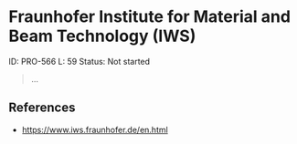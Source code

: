 # Fraunhofer Institute for Material and Beam Technology (IWS)

ID: PRO-566
L: 59
Status: Not started

> …
> 

## References

- https://www.iws.fraunhofer.de/en.html